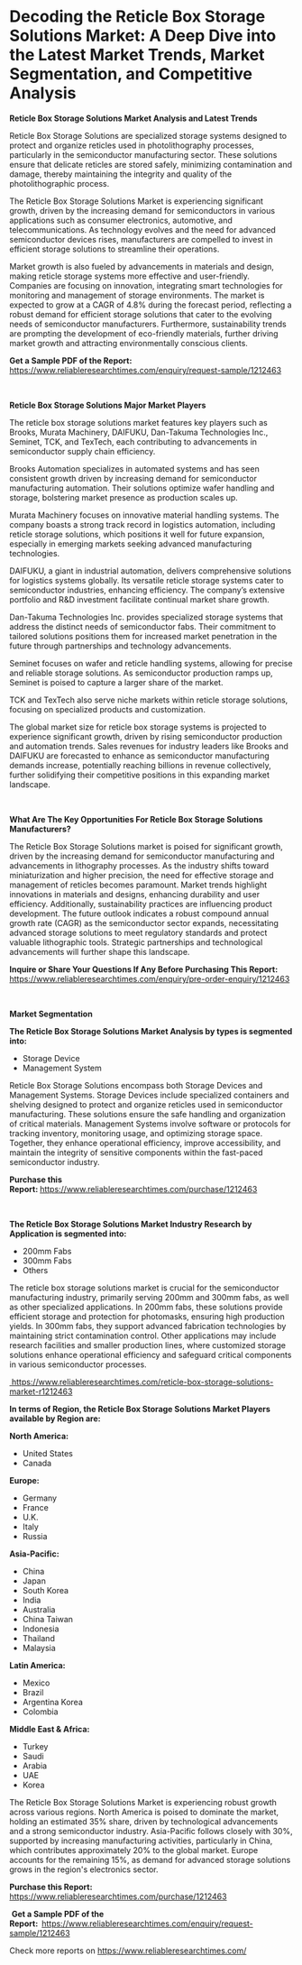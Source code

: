 <p><h1>Decoding the Reticle Box Storage Solutions Market: A Deep Dive into the Latest Market Trends, Market Segmentation, and Competitive Analysis</h1></p><p><strong>Reticle Box Storage Solutions Market Analysis and Latest Trends</strong></p>
<p><p>Reticle Box Storage Solutions are specialized storage systems designed to protect and organize reticles used in photolithography processes, particularly in the semiconductor manufacturing sector. These solutions ensure that delicate reticles are stored safely, minimizing contamination and damage, thereby maintaining the integrity and quality of the photolithographic process.</p><p>The Reticle Box Storage Solutions Market is experiencing significant growth, driven by the increasing demand for semiconductors in various applications such as consumer electronics, automotive, and telecommunications. As technology evolves and the need for advanced semiconductor devices rises, manufacturers are compelled to invest in efficient storage solutions to streamline their operations.</p><p>Market growth is also fueled by advancements in materials and design, making reticle storage systems more effective and user-friendly. Companies are focusing on innovation, integrating smart technologies for monitoring and management of storage environments. The market is expected to grow at a CAGR of 4.8% during the forecast period, reflecting a robust demand for efficient storage solutions that cater to the evolving needs of semiconductor manufacturers. Furthermore, sustainability trends are prompting the development of eco-friendly materials, further driving market growth and attracting environmentally conscious clients.</p></p>
<p><strong>Get a Sample PDF of the Report:&nbsp;</strong> <a href="https://www.reliableresearchtimes.com/enquiry/request-sample/1212463?utm_campaign=2205&utm_medium=2&utm_source=Github&utm_content=ia&utm_term=24032025&utm_id=reticle-box-storage-solutions">https://www.reliableresearchtimes.com/enquiry/request-sample/1212463</a></p>
<p>&nbsp;</p>
<p><strong>Reticle Box Storage Solutions Major Market Players</strong></p>
<p><p>The reticle box storage solutions market features key players such as Brooks, Murata Machinery, DAIFUKU, Dan-Takuma Technologies Inc., Seminet, TCK, and TexTech, each contributing to advancements in semiconductor supply chain efficiency.</p><p>Brooks Automation specializes in automated systems and has seen consistent growth driven by increasing demand for semiconductor manufacturing automation. Their solutions optimize wafer handling and storage, bolstering market presence as production scales up.</p><p>Murata Machinery focuses on innovative material handling systems. The company boasts a strong track record in logistics automation, including reticle storage solutions, which positions it well for future expansion, especially in emerging markets seeking advanced manufacturing technologies.</p><p>DAIFUKU, a giant in industrial automation, delivers comprehensive solutions for logistics systems globally. Its versatile reticle storage systems cater to semiconductor industries, enhancing efficiency. The company’s extensive portfolio and R&D investment facilitate continual market share growth.</p><p>Dan-Takuma Technologies Inc. provides specialized storage systems that address the distinct needs of semiconductor fabs. Their commitment to tailored solutions positions them for increased market penetration in the future through partnerships and technology advancements.</p><p>Seminet focuses on wafer and reticle handling systems, allowing for precise and reliable storage solutions. As semiconductor production ramps up, Seminet is poised to capture a larger share of the market.</p><p>TCK and TexTech also serve niche markets within reticle storage solutions, focusing on specialized products and customization.</p><p>The global market size for reticle box storage systems is projected to experience significant growth, driven by rising semiconductor production and automation trends. Sales revenues for industry leaders like Brooks and DAIFUKU are forecasted to enhance as semiconductor manufacturing demands increase, potentially reaching billions in revenue collectively, further solidifying their competitive positions in this expanding market landscape.</p></p>
<p>&nbsp;</p>
<p><strong>What Are The Key Opportunities For Reticle Box Storage Solutions Manufacturers?</strong></p>
<p><p>The Reticle Box Storage Solutions market is poised for significant growth, driven by the increasing demand for semiconductor manufacturing and advancements in lithography processes. As the industry shifts toward miniaturization and higher precision, the need for effective storage and management of reticles becomes paramount. Market trends highlight innovations in materials and designs, enhancing durability and user efficiency. Additionally, sustainability practices are influencing product development. The future outlook indicates a robust compound annual growth rate (CAGR) as the semiconductor sector expands, necessitating advanced storage solutions to meet regulatory standards and protect valuable lithographic tools. Strategic partnerships and technological advancements will further shape this landscape.</p></p>
<p><strong>Inquire or Share Your Questions If Any Before Purchasing This Report:</strong> <a href="https://www.reliableresearchtimes.com/enquiry/pre-order-enquiry/1212463?utm_campaign=2205&utm_medium=2&utm_source=Github&utm_content=ia&utm_term=24032025&utm_id=reticle-box-storage-solutions">https://www.reliableresearchtimes.com/enquiry/pre-order-enquiry/1212463</a></p>
<p>&nbsp;</p>
<p><strong>Market Segmentation</strong></p>
<p><strong>The Reticle Box Storage Solutions Market Analysis by types is segmented into:</strong></p>
<p><ul><li>Storage Device</li><li>Management System</li></ul></p>
<p><p>Reticle Box Storage Solutions encompass both Storage Devices and Management Systems. Storage Devices include specialized containers and shelving designed to protect and organize reticles used in semiconductor manufacturing. These solutions ensure the safe handling and organization of critical materials. Management Systems involve software or protocols for tracking inventory, monitoring usage, and optimizing storage space. Together, they enhance operational efficiency, improve accessibility, and maintain the integrity of sensitive components within the fast-paced semiconductor industry.</p></p>
<p><strong>Purchase this Report:&nbsp;</strong><a href="https://www.reliableresearchtimes.com/purchase/1212463?utm_campaign=2205&utm_medium=2&utm_source=Github&utm_content=ia&utm_term=24032025&utm_id=reticle-box-storage-solutions">https://www.reliableresearchtimes.com/purchase/1212463</a></p>
<p>&nbsp;</p>
<p><strong>The Reticle Box Storage Solutions Market Industry Research by Application is segmented into:</strong></p>
<p><ul><li>200mm Fabs</li><li>300mm Fabs</li><li>Others</li></ul></p>
<p><p>The reticle box storage solutions market is crucial for the semiconductor manufacturing industry, primarily serving 200mm and 300mm fabs, as well as other specialized applications. In 200mm fabs, these solutions provide efficient storage and protection for photomasks, ensuring high production yields. In 300mm fabs, they support advanced fabrication technologies by maintaining strict contamination control. Other applications may include research facilities and smaller production lines, where customized storage solutions enhance operational efficiency and safeguard critical components in various semiconductor processes.</p></p>
<p><a href="https://www.reliableresearchtimes.com/reticle-box-storage-solutions-market-r1212463?utm_campaign=2205&utm_medium=2&utm_source=Github&utm_content=ia&utm_term=24032025&utm_id=reticle-box-storage-solutions">&nbsp;https://www.reliableresearchtimes.com/reticle-box-storage-solutions-market-r1212463</a></p>
<p><strong>In terms of Region, the Reticle Box Storage Solutions Market Players available by Region are:</strong></p>
<p>
    <p> <strong> North America: </strong>
        <ul>
            <li>United States</li>
            <li>Canada</li>
        </ul>
        </p> 
    <p> <strong> Europe: </strong>
        <ul>
            <li>Germany</li>
            <li>France</li>
            <li>U.K.</li>
            <li>Italy</li>
            <li>Russia</li>
        </ul>
        </p> 
    <p> <strong> Asia-Pacific: </strong>
        <ul>
            <li>China</li>
            <li>Japan</li>
            <li>South Korea</li>
            <li>India</li>
            <li>Australia</li>
            <li>China Taiwan</li>
            <li>Indonesia</li>
            <li>Thailand</li>
            <li>Malaysia</li>
        </ul>
        </p> 
    <p> <strong> Latin America: </strong>
        <ul>
            <li>Mexico</li>
            <li>Brazil</li>
            <li>Argentina Korea</li>
            <li>Colombia</li>
        </ul>
        </p> 
    <p> <strong> Middle East & Africa: </strong>
        <ul>
            <li>Turkey</li>
            <li>Saudi</li>
            <li>Arabia</li>
            <li>UAE</li>
            <li>Korea</li>
        </ul>
    </p>
    </p>
<p><p>The Reticle Box Storage Solutions Market is experiencing robust growth across various regions. North America is poised to dominate the market, holding an estimated 35% share, driven by technological advancements and a strong semiconductor industry. Asia-Pacific follows closely with 30%, supported by increasing manufacturing activities, particularly in China, which contributes approximately 20% to the global market. Europe accounts for the remaining 15%, as demand for advanced storage solutions grows in the region's electronics sector.</p></p>
<p><strong>Purchase this Report: </strong><a href="https://www.reliableresearchtimes.com/purchase/1212463?utm_campaign=2205&utm_medium=2&utm_source=Github&utm_content=ia&utm_term=24032025&utm_id=reticle-box-storage-solutions">https://www.reliableresearchtimes.com/purchase/1212463</a></p>
<p>&nbsp;<strong>Get a Sample PDF of the Report:&nbsp;&nbsp;</strong><a href="https://www.reliableresearchtimes.com/enquiry/request-sample/1212463?utm_campaign=2205&utm_medium=2&utm_source=Github&utm_content=ia&utm_term=24032025&utm_id=reticle-box-storage-solutions">https://www.reliableresearchtimes.com/enquiry/request-sample/1212463</a></p>
<p><strong></strong></p>
<p>Check more reports on <a href="https://www.reliableresearchtimes.com/?utm_campaign=2205&utm_medium=2&utm_source=Github&utm_content=ia&utm_term=24032025&utm_id=reticle-box-storage-solutions">https://www.reliableresearchtimes.com/</a></p>